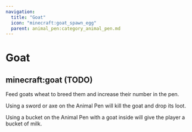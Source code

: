 ```yaml
---
navigation:
  title: "Goat"
  icon: "minecraft:goat_spawn_egg"
  parent: animal_pen:category_animal_pen.md
---
```


# Goat

## minecraft:goat (TODO)

<GameScene zoom={4}>
  <Entity id="minecraft:goat" />
</GameScene>

<ItemImage id="minecraft:wheat" />

Feed goats wheat to breed them and increase their number in the pen.

<ItemImage id="minecraft:diamond_sword" />

Using a sword or axe on the Animal Pen will kill the goat and drop its loot.

<ItemImage id="minecraft:bucket" />

Using a bucket on the Animal Pen with a goat inside will give the player a bucket of milk.

